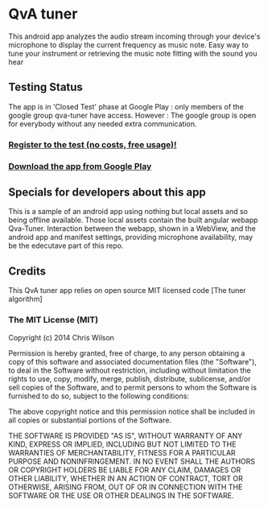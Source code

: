# QvA tuner

This android app analyzes the audio stream incoming through your device's microphone to display the current frequency as music note. Easy way to tune your instrument or retrieving the music note fitting with the sound you hear

## Testing Status
The app is in 'Closed Test' phase at Google Play : only members of the google group qva-tuner have access.
However : The google group is open for everybody without any needed extra communication. 

### [Register to the test (no costs, free usage)!](https://groups.google.com/g/qva-tuner)

### [Download the app from Google Play](https://play.google.com/apps/testing/com.qva.qvatuner)

## Specials for developers about this app
This is a sample of an android app using nothing but local assets and so being offline available. 
Those local assets contain the built angular webapp Qva-Tuner.
Interaction between the webapp, shown in a WebView, and the android app and manifest settings,
providing microphone availability, may be the edecutave part of this repo.

## Credits
This QvA tuner app relies on open source MIT licensed code [The tuner algorithm]

### The MIT License (MIT)
Copyright (c) 2014 Chris Wilson

Permission is hereby granted, free of charge, to any person obtaining a copy of this software and associated documentation files (the "Software"), to deal in the Software without restriction, including without limitation the rights to use, copy, modify, merge, publish, distribute, sublicense, and/or sell copies of the Software, and to permit persons to whom the Software is furnished to do so, subject to the following conditions:

The above copyright notice and this permission notice shall be included in all copies or substantial portions of the Software.

THE SOFTWARE IS PROVIDED "AS IS", WITHOUT WARRANTY OF ANY KIND, EXPRESS OR IMPLIED, INCLUDING BUT NOT LIMITED TO THE WARRANTIES OF MERCHANTABILITY, FITNESS FOR A PARTICULAR PURPOSE AND NONINFRINGEMENT. IN NO EVENT SHALL THE AUTHORS OR COPYRIGHT HOLDERS BE LIABLE FOR ANY CLAIM, DAMAGES OR OTHER LIABILITY, WHETHER IN AN ACTION OF CONTRACT, TORT OR OTHERWISE, ARISING FROM, OUT OF OR IN CONNECTION WITH THE SOFTWARE OR THE USE OR OTHER DEALINGS IN THE SOFTWARE.

